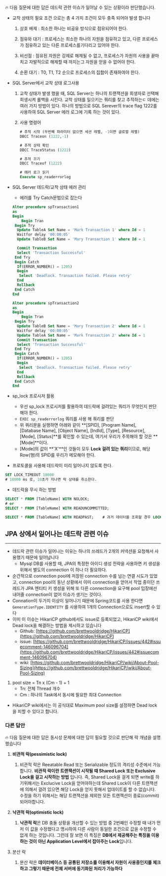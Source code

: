 <aside>
🔥 다음 질문에 대한 답은 데드락 관련 이슈가 일어날 수 있는 상황이라 판단했습니다.

- 교착 상태의 필요 조건 으로는 총 4 가지 조건이 모두 충족 되어야 발생 합니다
    
    1. 상호 배제 : 최소한 하나는 비공유 방식으로 점유되어야 한다.
    
    2. 점유와 대기 : 프로세스는 최소한 하나의 자원을 점유하고 있고, 다른 프로세스가 점유하고 있는 다른 프로세스를기다리고 있어야 한다.
    
    1. 비선점 : 점유된 자원은 강제로 해제될 수 없고, 프로세스가 자원의 사용을 끝마치고 자발적으로 해제할 때 까지는그 자원을 얻을 수 없어야 한다.
    2. 순환 대기 : T0, T1, T2 순으로 프로세스의 집합이 존재하여야 한다.
    
</aside>

- SQL Server에서 교착 상태 로그사용
    1. 교착 상태가 발생 했을 때, SQL Server는 하나의 트랜잭션을 희생자로 선택해 희생시켜 롤백을 시킨다. 교착 상태를 일으키는 쿼리를 찾고 추적하는ㄷ 데에는 여러 가지 방법이 있다. 하나의 방법으로 SQL Serever의 trace flag 1222를 사용하여 SQL Server 에러 로그에 기록 하는 것이 있다.
    2. 사용 명령어
        
        ```sql
        # 추적 시작 (두번째 파라미터 없으면 세션 레벨, -1이면 글로벌 레벨)
        DBCC Traceon (1222,-1)
        
        # 추적 상태 확인 
        DBCC TraceStatus (1222)
        
        # 추적 끄기 
        DBCC Traceof (1222)
        
        # 에러 로그 읽기 
        Execute sp_readerrorlog
        ```
        

- SQL Server 데드락/교착 상태 에러 관리
    - 에러를 Try Catch문법으로 잡는다
    
    ```sql
    Alter procedure spTransaction1
    as  
    Begin  
        Begin Tran
     Begin Try  
      Update TableA Set Name = 'Mark Transaction 1' where Id = 1  
      Waitfor delay '00:00:05'  
      Update TableB Set Name = 'Mary Transaction 1' where Id = 1  
    
      Commit Transaction
      Select 'Transaction Successful' 
     End Try
     Begin Catch
      If(ERROR_NUMBER() = 1205)
      Begin
       Select 'Deadlock. Transaction failed. Please retry'
      End
      Rollback
     End Catch 
    End
    
    Alter procedure spTransaction2  
    as  
    Begin  
        Begin Tran
     Begin Try
      Update TableB Set Name = 'Mary Transaction 2' where Id = 1
      Waitfor delay '00:00:05'
      Update TableA Set Name = 'Mark Transaction 2' where Id = 1
      Commit Transaction
      Select 'Transaction Successful' 
     End Try
     Begin Catch
      If(ERROR_NUMBER() = 1205)
      Begin
       Select 'Deadlock. Transaction failed. Please retry'
      End
      Rollback
     End Catch 
    End
    ```
    

- sp_lock 프로시저 활용
    - 우선 sp_lock 프로시저를 활용하여 데드락에 걸려있는 쿼리가 무엇인지 판단 해야 한다.
    - `EXEC sp_readerrorlog` 쿼리를 사용 해 쿼리를 판단
    - 위 쿼리문을 실행하면 아래와 같이 **[SPID], [Program Name], [Database Name], [Object Name], [IndId], [Type], [Resource], [Mode], [Status]**를 확인할 수 있는데, 여기서 우리가 주목해야 할 것은 **[Mode]**이다.
    - [Mode]의 값이 **'X'**인 것들이 모두 **Lock 걸려 있는 쿼리**이므로, 해당 Row(행)의 SPID를 우리가 메모해야 한다.

- 프로토콜을 사용해 데드락이 미리 일어나지 않도록 한다.

```sql
SET LOCK_TIMEOUT 10000
# 10000 ms 로, 10초가 지나면 락 상태를 취소한다.
```

- 데드락을 무시 하는 방법

```sql
SELECT * FROM [TableName] WITH NOLOCK;
# or
SELECT * FROM [TableName] WITH READUNCOMMITTED;

SELECT * FROM [TableName] WITH READPAST;	# 과거 데이터를 조회할 경우 LOCK 걸린 Row를 제외하고 데이터 조회.
```

## JPA 상에서 일어나는 데드락 관련 이슈

---

- 데드락 관련 이슈가 일어나는 이유는 하나의 쓰레드가 2개의 커넥션을 요청해서 사용했기 때문에 일어납니다
    - Mysql DB를 사용할 때, JPA의 특정한 아이디 생성 전략을 사용하면 키 생성을 위해서 별도의 connection 이 하나 더 필요하다.
- 순간적으로 connection pool에 저장된 connection 수를 넘는 연결 시도가 있었고, connection pool의 동난 상황에서 이미 connection을 얻어서 작업 중이던 쓰레드가 JPA 엔티티 키 생성을 위해 또 다른 connection을 요구해 pool 입장에선 내어줄 connection이 없어 이슈가 생기는 것이다.
- Connation이 두가지 이상이 일어나기 때문에 Spring코드를 사용 한다면 `GenerationType.IDENTITY` 를 사용하여 1개의 Connection으로도 insert할 수 있다
- 이미 이 이슈는 HikariCP github에서도 issue로 등록되었고, HikariCP wiki에서 Dead lock을 해결하는 방법을 제시하고 있습니다
    - Github: [https://github.com/brettwooldridge/HikariCP](https://github.com/brettwooldridge/HikariCP)
    - issue: [https://github.com/brettwooldridge/HikariCP/issues/442#issuecomment-146096704](https://github.com/brettwooldridge/HikariCP/issues/442#issuecomment-146096704)
    - wiki: [https://github.com/brettwooldridge/HikariCP/wiki/About-Pool-Sizing](https://github.com/brettwooldridge/HikariCP/wiki/About-Pool-Sizing)

1. pool size = Tn x (Cm - 1) + 1
    - Tn: 전체 Thread 개수
    - Cm : 하나의 Task에서 동시에 필요한 최대 Connection

- HikariCP wiki에서는 이 공식대로 Maximum pool size를 설정하면 Dead lock을 피할 수 있다고 합니다.

### 다른 답안

<aside>
🔥 다음 질문에 대한 답은 동시성 문제에 대한 답이 필요할 것으로 판단해 락 개념을 설명 했습니다
    
</aside>

1. **비관적 락(pessimistic lock)**
    1. 비관적 락은 Reeatable Read 또는 Serializable 정도의 격리성 수준에서 가능합니다. **비관적 락이란 트랜잭션이 시작될 때 Shared Lock 또는 Exclusive Lock을 걸고 시작하는 방법**
    입니다. 즉, Shared Lock을 걸게 되면 write를 하기위해서는 Exclucive Lock을 얻어야하는데 Shared Lock이 다른 트랜잭션에 의해서 걸려 있으면 해당 Lock을 얻지 못해서 업데이트를 할 수 없습니다. 수정을 하기 위해서는 해당 트랜잭션을 제외한 모든 트랜잭션이 종료(commit) 되어야합니다.
2. **낙관적 락(optimistic lock)**
    1. **낙관적 락**은 DB 충돌 상황을 개선할 수 있는 방법 중 2번째인 수정할 때 내가 먼저 이 값을 수정했다고 명시하여 다른 사람이 동일한 조건으로 값을 수정할 수 없게 하는 것입니다. 그런데 잘 보면 이 특징은 **DB에서 제공해주는 특징을 이용하는 것이 아닌 Application Level에서 잡아주는 Lock**입니다. 

3. 분산 락

    1. 분산 락은 **데이터베이스 등 공통된 저장소를 이용해서 자원이 사용중인지를 체크하고 그렇기 때문에 전체 서버에 동기화된 처리가 가능하다**
